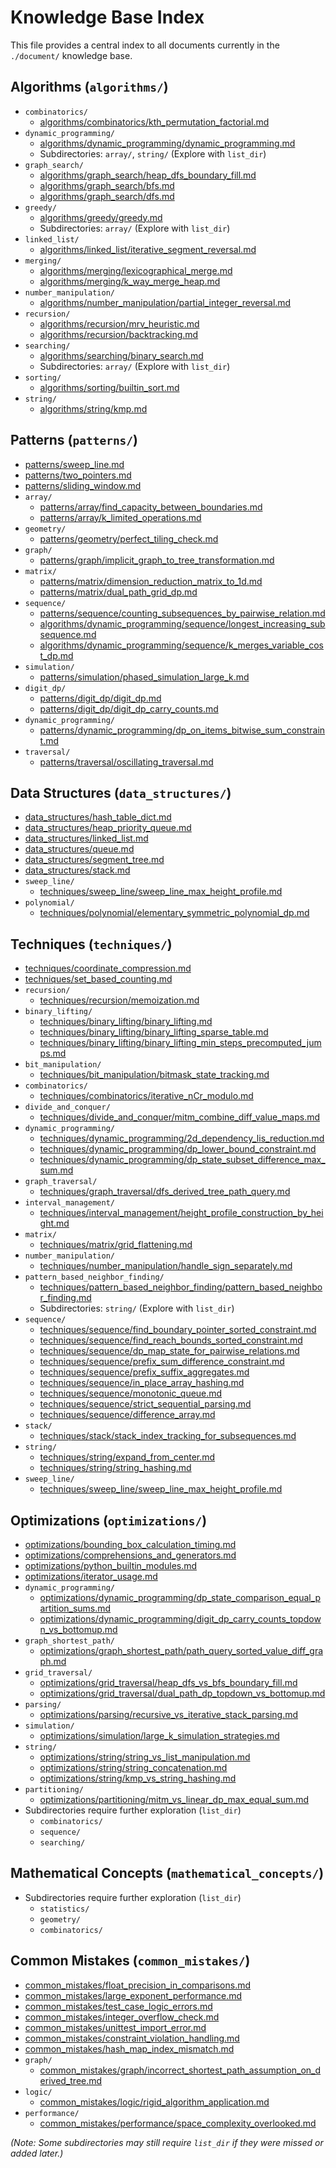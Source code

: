 # Knowledge Base Index

This file provides a central index to all documents currently in the `./document/` knowledge base.

## Algorithms (`algorithms/`)
*   `combinatorics/`
    *   [algorithms/combinatorics/kth_permutation_factorial.md](algorithms/combinatorics/kth_permutation_factorial.md)
*   `dynamic_programming/`
    *   [algorithms/dynamic_programming/dynamic_programming.md](algorithms/dynamic_programming/dynamic_programming.md)
    *   Subdirectories: `array/`, `string/` (Explore with `list_dir`)
*   `graph_search/`
    *   [algorithms/graph_search/heap_dfs_boundary_fill.md](algorithms/graph_search/heap_dfs_boundary_fill.md)
    *   [algorithms/graph_search/bfs.md](algorithms/graph_search/bfs.md)
    *   [algorithms/graph_search/dfs.md](algorithms/graph_search/dfs.md)
*   `greedy/`
    *   [algorithms/greedy/greedy.md](algorithms/greedy/greedy.md)
    *   Subdirectories: `array/` (Explore with `list_dir`)
*   `linked_list/`
    *   [algorithms/linked_list/iterative_segment_reversal.md](algorithms/linked_list/iterative_segment_reversal.md)
*   `merging/`
    *   [algorithms/merging/lexicographical_merge.md](algorithms/merging/lexicographical_merge.md)
    *   [algorithms/merging/k_way_merge_heap.md](algorithms/merging/k_way_merge_heap.md)
*   `number_manipulation/`
    *   [algorithms/number_manipulation/partial_integer_reversal.md](algorithms/number_manipulation/partial_integer_reversal.md)
*   `recursion/`
    *   [algorithms/recursion/mrv_heuristic.md](algorithms/recursion/mrv_heuristic.md)
    *   [algorithms/recursion/backtracking.md](algorithms/recursion/backtracking.md)
*   `searching/`
    *   [algorithms/searching/binary_search.md](algorithms/searching/binary_search.md)
    *   Subdirectories: `array/` (Explore with `list_dir`)
*   `sorting/`
    *   [algorithms/sorting/builtin_sort.md](algorithms/sorting/builtin_sort.md)
*   `string/`
    *   [algorithms/string/kmp.md](algorithms/string/kmp.md)

## Patterns (`patterns/`)
*   [patterns/sweep_line.md](patterns/sweep_line.md)
*   [patterns/two_pointers.md](patterns/two_pointers.md)
*   [patterns/sliding_window.md](patterns/sliding_window.md)
*   `array/`
    *   [patterns/array/find_capacity_between_boundaries.md](patterns/array/find_capacity_between_boundaries.md)
    *   [patterns/array/k_limited_operations.md](patterns/array/k_limited_operations.md)
*   `geometry/`
    *   [patterns/geometry/perfect_tiling_check.md](patterns/geometry/perfect_tiling_check.md)
*   `graph/`
    *   [patterns/graph/implicit_graph_to_tree_transformation.md](patterns/graph/implicit_graph_to_tree_transformation.md)
*   `matrix/`
    *   [patterns/matrix/dimension_reduction_matrix_to_1d.md](patterns/matrix/dimension_reduction_matrix_to_1d.md)
    *   [patterns/matrix/dual_path_grid_dp.md](patterns/matrix/dual_path_grid_dp.md)
*   `sequence/`
    *   [patterns/sequence/counting_subsequences_by_pairwise_relation.md](patterns/sequence/counting_subsequences_by_pairwise_relation.md)
    *   [algorithms/dynamic_programming/sequence/longest_increasing_subsequence.md](algorithms/dynamic_programming/sequence/longest_increasing_subsequence.md)
    *   [algorithms/dynamic_programming/sequence/k_merges_variable_cost_dp.md](algorithms/dynamic_programming/sequence/k_merges_variable_cost_dp.md)
*   `simulation/`
    *   [patterns/simulation/phased_simulation_large_k.md](patterns/simulation/phased_simulation_large_k.md)
*   `digit_dp/`
    *   [patterns/digit_dp/digit_dp.md](patterns/digit_dp/digit_dp.md)
    *   [patterns/digit_dp/digit_dp_carry_counts.md](patterns/digit_dp/digit_dp_carry_counts.md)
*   `dynamic_programming/`
    *   [patterns/dynamic_programming/dp_on_items_bitwise_sum_constraint.md](patterns/dynamic_programming/dp_on_items_bitwise_sum_constraint.md)
*   `traversal/`
    *   [patterns/traversal/oscillating_traversal.md](patterns/traversal/oscillating_traversal.md)

## Data Structures (`data_structures/`)
*   [data_structures/hash_table_dict.md](data_structures/hash_table_dict.md)
*   [data_structures/heap_priority_queue.md](data_structures/heap_priority_queue.md)
*   [data_structures/linked_list.md](data_structures/linked_list.md)
*   [data_structures/queue.md](data_structures/queue.md)
*   [data_structures/segment_tree.md](data_structures/segment_tree.md)
*   [data_structures/stack.md](data_structures/stack.md)
*   `sweep_line/`
    *   [techniques/sweep_line/sweep_line_max_height_profile.md](techniques/sweep_line/sweep_line_max_height_profile.md)
*   `polynomial/`
    *   [techniques/polynomial/elementary_symmetric_polynomial_dp.md](techniques/polynomial/elementary_symmetric_polynomial_dp.md)

## Techniques (`techniques/`)
*   [techniques/coordinate_compression.md](techniques/coordinate_compression.md)
*   [techniques/set_based_counting.md](techniques/set_based_counting.md)
*   `recursion/`
    *   [techniques/recursion/memoization.md](techniques/recursion/memoization.md)
*   `binary_lifting/`
    *   [techniques/binary_lifting/binary_lifting.md](techniques/binary_lifting/binary_lifting.md)
    *   [techniques/binary_lifting/binary_lifting_sparse_table.md](techniques/binary_lifting/binary_lifting_sparse_table.md)
    *   [techniques/binary_lifting/binary_lifting_min_steps_precomputed_jumps.md](techniques/binary_lifting/binary_lifting_min_steps_precomputed_jumps.md)
*   `bit_manipulation/`
    *   [techniques/bit_manipulation/bitmask_state_tracking.md](techniques/bit_manipulation/bitmask_state_tracking.md)
*   `combinatorics/`
    *   [techniques/combinatorics/iterative_nCr_modulo.md](techniques/combinatorics/iterative_nCr_modulo.md)
*   `divide_and_conquer/`
    *   [techniques/divide_and_conquer/mitm_combine_diff_value_maps.md](techniques/divide_and_conquer/mitm_combine_diff_value_maps.md)
*   `dynamic_programming/`
    *   [techniques/dynamic_programming/2d_dependency_lis_reduction.md](techniques/dynamic_programming/2d_dependency_lis_reduction.md)
    *   [techniques/dynamic_programming/dp_lower_bound_constraint.md](techniques/dynamic_programming/dp_lower_bound_constraint.md)
    *   [techniques/dynamic_programming/dp_state_subset_difference_max_sum.md](techniques/dynamic_programming/dp_state_subset_difference_max_sum.md)
*   `graph_traversal/`
    *   [techniques/graph_traversal/dfs_derived_tree_path_query.md](techniques/graph_traversal/dfs_derived_tree_path_query.md)
*   `interval_management/`
    *   [techniques/interval_management/height_profile_construction_by_height.md](techniques/interval_management/height_profile_construction_by_height.md)
*   `matrix/`
    *   [techniques/matrix/grid_flattening.md](techniques/matrix/grid_flattening.md)
*   `number_manipulation/`
    *   [techniques/number_manipulation/handle_sign_separately.md](techniques/number_manipulation/handle_sign_separately.md)
*   `pattern_based_neighbor_finding/`
    *   [techniques/pattern_based_neighbor_finding/pattern_based_neighbor_finding.md](techniques/pattern_based_neighbor_finding/pattern_based_neighbor_finding.md)
    *   Subdirectories: `string/` (Explore with `list_dir`)
*   `sequence/`
    *   [techniques/sequence/find_boundary_pointer_sorted_constraint.md](techniques/sequence/find_boundary_pointer_sorted_constraint.md)
    *   [techniques/sequence/find_reach_bounds_sorted_constraint.md](techniques/sequence/find_reach_bounds_sorted_constraint.md)
    *   [techniques/sequence/dp_map_state_for_pairwise_relations.md](techniques/sequence/dp_map_state_for_pairwise_relations.md)
    *   [techniques/sequence/prefix_sum_difference_constraint.md](techniques/sequence/prefix_sum_difference_constraint.md)
    *   [techniques/sequence/prefix_suffix_aggregates.md](techniques/sequence/prefix_suffix_aggregates.md)
    *   [techniques/sequence/in_place_array_hashing.md](techniques/sequence/in_place_array_hashing.md)
    *   [techniques/sequence/monotonic_queue.md](techniques/sequence/monotonic_queue.md)
    *   [techniques/sequence/strict_sequential_parsing.md](techniques/sequence/strict_sequential_parsing.md)
    *   [techniques/sequence/difference_array.md](techniques/sequence/difference_array.md)
*   `stack/`
    *   [techniques/stack/stack_index_tracking_for_subsequences.md](techniques/stack/stack_index_tracking_for_subsequences.md)
*   `string/`
    *   [techniques/string/expand_from_center.md](techniques/string/expand_from_center.md)
    *   [techniques/string/string_hashing.md](techniques/string/string_hashing.md)
*   `sweep_line/`
    *   [techniques/sweep_line/sweep_line_max_height_profile.md](techniques/sweep_line/sweep_line_max_height_profile.md)

## Optimizations (`optimizations/`)
*   [optimizations/bounding_box_calculation_timing.md](optimizations/bounding_box_calculation_timing.md)
*   [optimizations/comprehensions_and_generators.md](optimizations/comprehensions_and_generators.md)
*   [optimizations/python_builtin_modules.md](optimizations/python_builtin_modules.md)
*   [optimizations/iterator_usage.md](optimizations/iterator_usage.md)
*   `dynamic_programming/`
    *   [optimizations/dynamic_programming/dp_state_comparison_equal_partition_sums.md](optimizations/dynamic_programming/dp_state_comparison_equal_partition_sums.md)
    *   [optimizations/dynamic_programming/digit_dp_carry_counts_topdown_vs_bottomup.md](optimizations/dynamic_programming/digit_dp_carry_counts_topdown_vs_bottomup.md)
*   `graph_shortest_path/`
    *   [optimizations/graph_shortest_path/path_query_sorted_value_diff_graph.md](optimizations/graph_shortest_path/path_query_sorted_value_diff_graph.md)
*   `grid_traversal/`
    *   [optimizations/grid_traversal/heap_dfs_vs_bfs_boundary_fill.md](optimizations/grid_traversal/heap_dfs_vs_bfs_boundary_fill.md)
    *   [optimizations/grid_traversal/dual_path_dp_topdown_vs_bottomup.md](optimizations/grid_traversal/dual_path_dp_topdown_vs_bottomup.md)
*   `parsing/`
    *   [optimizations/parsing/recursive_vs_iterative_stack_parsing.md](optimizations/parsing/recursive_vs_iterative_stack_parsing.md)
*   `simulation/`
    *   [optimizations/simulation/large_k_simulation_strategies.md](optimizations/simulation/large_k_simulation_strategies.md)
*   `string/`
    *   [optimizations/string/string_vs_list_manipulation.md](optimizations/string/string_vs_list_manipulation.md)
    *   [optimizations/string/string_concatenation.md](optimizations/string/string_concatenation.md)
    *   [optimizations/string/kmp_vs_string_hashing.md](optimizations/string/kmp_vs_string_hashing.md)
*   `partitioning/`
    *   [optimizations/partitioning/mitm_vs_linear_dp_max_equal_sum.md](optimizations/partitioning/mitm_vs_linear_dp_max_equal_sum.md)
*   Subdirectories require further exploration (`list_dir`)
    *   `combinatorics/`
    *   `sequence/`
    *   `searching/`

## Mathematical Concepts (`mathematical_concepts/`)
*   Subdirectories require further exploration (`list_dir`)
    *   `statistics/`
    *   `geometry/`
    *   `combinatorics/`

## Common Mistakes (`common_mistakes/`)
*   [common_mistakes/float_precision_in_comparisons.md](common_mistakes/float_precision_in_comparisons.md)
*   [common_mistakes/large_exponent_performance.md](common_mistakes/large_exponent_performance.md)
*   [common_mistakes/test_case_logic_errors.md](common_mistakes/test_case_logic_errors.md)
*   [common_mistakes/integer_overflow_check.md](common_mistakes/integer_overflow_check.md)
*   [common_mistakes/unittest_import_error.md](common_mistakes/unittest_import_error.md)
*   [common_mistakes/constraint_violation_handling.md](common_mistakes/constraint_violation_handling.md)
*   [common_mistakes/hash_map_index_mismatch.md](common_mistakes/hash_map_index_mismatch.md)
*   `graph/`
    *   [common_mistakes/graph/incorrect_shortest_path_assumption_on_derived_tree.md](common_mistakes/graph/incorrect_shortest_path_assumption_on_derived_tree.md)
*   `logic/`
    *   [common_mistakes/logic/rigid_algorithm_application.md](common_mistakes/logic/rigid_algorithm_application.md)
*   `performance/`
    *   [common_mistakes/performance/space_complexity_overlooked.md](common_mistakes/performance/space_complexity_overlooked.md)

*(Note: Some subdirectories may still require `list_dir` if they were missed or added later.)* 